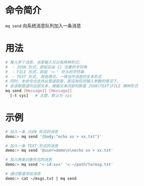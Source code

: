命令简介
======= 

`mq send` 向系统消息队列加入一条消息

用法
=======

```bash
# 推入多个消息，消息输入可以有两种形式:
#  - JSON 形式，即前后由 {} 包裹的字符串
#  - FILE 形式，即由 '<-' 开头的字符串
#  - TEXT 形式, 其他情况，一律当作消息的文本形式
# 同时，本命令也支持从管道获取，即没有任何输入参数的情况下，
# 会读取管道内全部文本，根据文本内容判断是 JSON|TEXT|FILE 哪种形式
mq send [Message1] [Message2]
  [-t sys]   # 主题，默认为 sys
```

示例
=======

```bash
# 加入一条 JSON 形式的消息
demo:> mq send '{body:"echo xx > xx.txt"}'

# 加入一条 TEXT 形式的消息
demo:> mq send '@user=demo\n\necho xx > xx.txt'

# 加入两条对象形式的消息
demo:> mq send '<-id:xxx' '<-~/path/to/msg.txt'

# 通过管道添加消息
demo:> cat ~/msgs.txt | mq send
```